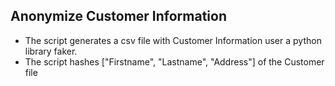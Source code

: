 ## Anonymize Customer Information

- The script generates a csv file with Customer Information user a python library faker.
- The script hashes ["Firstname", "Lastname", "Address"] of the Customer file
